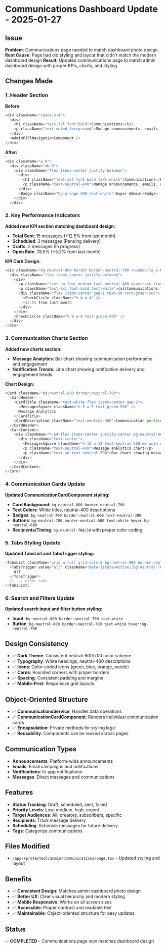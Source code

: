 # Communications Dashboard Update - 2025-01-27

## Issue
**Problem**: Communications page needed to match dashboard photo design
**Root Cause**: Page had old styling and layout that didn't match the modern dashboard design
**Result**: Updated communications page to match admin dashboard design with proper KPIs, charts, and styling

## Changes Made

### 1. Header Section
**Before:**
```typescript
<div className="space-y-4">
  <div>
    <h1 className="text-3xl font-bold">Communications</h1>
    <p className="text-muted-foreground">Manage announcements, emails, and user notifications</p>
  </div>
  <AdminPillNavigationComponent />
</div>
```

**After:**
```typescript
<div className="p-6">
  <div className="mb-8">
    <div className="flex items-center justify-between">
      <div>
        <h1 className="text-3xl font-bold text-white">Communications</h1>
        <p className="text-neutral-400">Manage announcements, emails, and user notifications</p>
      </div>
      <Badge className="bg-orange-500 text-white">Super Admin</Badge>
    </div>
  </div>
```

### 2. Key Performance Indicators
**Added new KPI section matching dashboard design:**
- **Total Sent**: 15 messages (+12.5% from last month)
- **Scheduled**: 3 messages (Pending delivery)
- **Drafts**: 2 messages (In progress)
- **Open Rate**: 78.5% (+5.2% from last month)

**KPI Card Design:**
```typescript
<div className="bg-neutral-800 border border-neutral-700 rounded-lg p-6">
  <div className="flex items-center justify-between">
    <div>
      <p className="text-sm font-medium text-neutral-400 uppercase tracking-wide">Total Sent</p>
      <p className="text-2xl font-bold text-white">{allCommunications.filter(c => c.status === 'sent').length}</p>
      <div className="flex items-center gap-1 text-sm text-green-500">
        <CheckCircle className="h-4 w-4" />
        +12.5% from last month
      </div>
    </div>
    <CheckCircle className="h-8 w-8 text-green-500" />
  </div>
</div>
```

### 3. Communication Charts Section
**Added new charts section:**
- **Message Analytics**: Bar chart showing communication performance and engagement
- **Notification Trends**: Line chart showing notification delivery and engagement trends

**Chart Design:**
```typescript
<Card className="bg-neutral-800 border-neutral-700">
  <CardHeader>
    <CardTitle className="text-white flex items-center gap-2">
      <MessagesSquare className="h-5 w-5 text-green-500" />
      Message Analytics
    </CardTitle>
    <CardDescription className="text-neutral-400">Communication performance and engagement</CardDescription>
  </CardHeader>
  <CardContent>
    <div className="h-64 flex items-center justify-center bg-neutral-900/50 rounded-lg">
      <div className="text-center">
        <MessagesSquare className="h-12 w-12 text-neutral-400 mx-auto mb-2" />
        <p className="text-neutral-400">Message analytics chart</p>
        <p className="text-sm text-neutral-500">Bar chart showing message performance</p>
      </div>
    </div>
  </CardContent>
</Card>
```

### 4. Communication Cards Update
**Updated CommunicationCardComponent styling:**
- **Card Background**: `bg-neutral-800 border-neutral-700`
- **Text Colors**: White titles, neutral-400 descriptions
- **Badges**: `bg-neutral-700 border-neutral-600 text-neutral-300`
- **Buttons**: `bg-neutral-700 border-neutral-600 text-white hover:bg-neutral-600`
- **Recipients/Timing**: `bg-neutral-700/50` with proper color coding

### 5. Tabs Styling Update
**Updated TabsList and TabsTrigger styling:**
```typescript
<TabsList className="grid w-full grid-cols-6 bg-neutral-800 border-neutral-700">
  <TabsTrigger value="all" className="data-[state=active]:bg-neutral-700 data-[state=active]:text-white text-neutral-400">
    All
  </TabsTrigger>
  // ... other tabs
</TabsList>
```

### 6. Search and Filters Update
**Updated search input and filter button styling:**
- **Input**: `bg-neutral-800 border-neutral-700 text-white`
- **Button**: `bg-neutral-800 border-neutral-700 text-white hover:bg-neutral-700`

## Design Consistency
- ✅ **Dark Theme**: Consistent neutral-800/700 color scheme
- ✅ **Typography**: White headings, neutral-400 descriptions
- ✅ **Icons**: Color-coded icons (green, blue, orange, purple)
- ✅ **Cards**: Rounded corners with proper borders
- ✅ **Spacing**: Consistent padding and margins
- ✅ **Mobile-First**: Responsive grid layouts

## Object-Oriented Structure
- ✅ **CommunicationsService**: Handles data operations
- ✅ **CommunicationCardComponent**: Renders individual communication cards
- ✅ **Encapsulation**: Private methods for styling logic
- ✅ **Reusability**: Components can be reused across pages

## Communication Types
- **Announcements**: Platform-wide announcements
- **Emails**: Email campaigns and notifications
- **Notifications**: In-app notifications
- **Messages**: Direct messages and communications

## Features
- **Status Tracking**: Draft, scheduled, sent, failed
- **Priority Levels**: Low, medium, high, urgent
- **Target Audiences**: All, creators, subscribers, specific
- **Recipients**: Track message delivery
- **Scheduling**: Schedule messages for future delivery
- **Tags**: Categorize communications

## Files Modified
- `/app/(protected)/admin/communications/page.tsx` - Updated styling and layout

## Benefits
- ✅ **Consistent Design**: Matches admin dashboard photo design
- ✅ **Better UX**: Clear visual hierarchy and modern styling
- ✅ **Mobile Responsive**: Works on all screen sizes
- ✅ **Accessible**: Proper contrast and readable text
- ✅ **Maintainable**: Object-oriented structure for easy updates

## Status
✅ **COMPLETED** - Communications page now matches dashboard design
